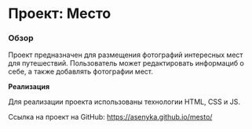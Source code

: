 # Проект: Место

### Обзор

Проект предназначен для размещения фотографий интересных мест для путешествий.
Пользователь может редактировать информациб о себе, а также добавлять фотографии мест.

**Реализация**

Для реализации проекта использованы технологии HTML, CSS и JS.

Ссылка на проект на GitHub:
https://asenyka.github.io/mesto/
